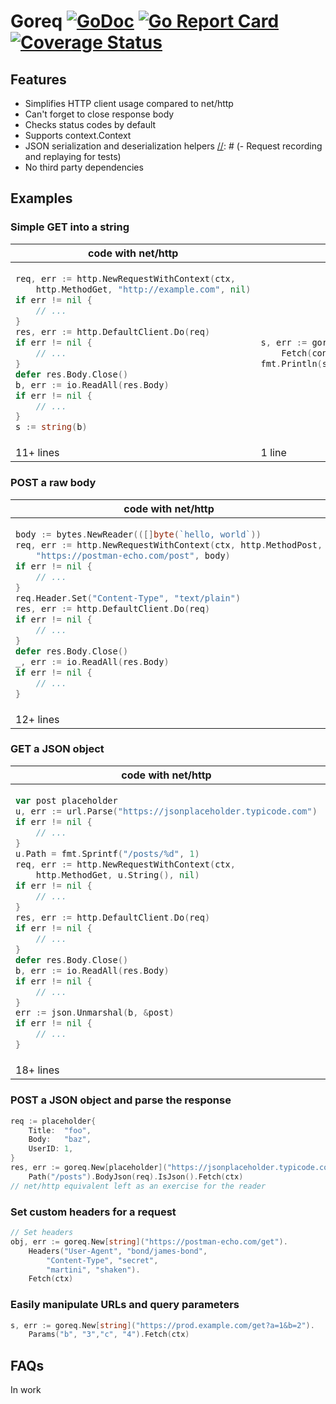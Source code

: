 # Goreq [![GoDoc](https://godoc.org/github.com/SomniSom/goreq?status.svg)](https://godoc.org/github.com/SomniSom/goreq) [![Go Report Card](https://goreportcard.com/badge/github.com/SomniSom/goreq)](https://goreportcard.com/report/github.com/SomniSom/goreq) [![Coverage Status](https://coveralls.io/repos/github/SomniSom/goreq/badge.svg)](https://coveralls.io/github/SomniSom/goreq)

## Features

- Simplifies HTTP client usage compared to net/http
- Can't forget to close response body
- Checks status codes by default
- Supports context.Context
- JSON serialization and deserialization helpers
[//]: # (- Request recording and replaying for tests)
- No third party dependencies


## Examples
### Simple GET into a string

<table>
<thead>
<tr>
<th><strong>code with net/http</strong></th>
<th><strong>code with requests</strong></th>
</tr>
</thead>
<tbody>
<tr>
<td>

```go
req, err := http.NewRequestWithContext(ctx,
	http.MethodGet, "http://example.com", nil)
if err != nil {
	// ...
}
res, err := http.DefaultClient.Do(req)
if err != nil {
	// ...
}
defer res.Body.Close()
b, err := io.ReadAll(res.Body)
if err != nil {
	// ...
}
s := string(b)
```
</td>
<td>

```go
s, err := goreq.New[string]("http://example.com").
	Fetch(context.Backgroun())
fmt.Println(s)
```

</td>
</tr>
<tr><td>11+ lines</td><td>1 line</td></tr>
</tbody>
</table>


### POST a raw body

<table>
<thead>
<tr>
<th><strong>code with net/http</strong></th>
<th><strong>code with requests</strong></th>
</tr>
</thead>
<tbody>
<tr>
<td>

```go
body := bytes.NewReader(([]byte(`hello, world`))
req, err := http.NewRequestWithContext(ctx, http.MethodPost,
	"https://postman-echo.com/post", body)
if err != nil {
	// ...
}
req.Header.Set("Content-Type", "text/plain")
res, err := http.DefaultClient.Do(req)
if err != nil {
	// ...
}
defer res.Body.Close()
_, err := io.ReadAll(res.Body)
if err != nil {
	// ...
}
```

</td>
<td>

```go
s, err := goreq.New[string]("https://postman-echo.com/post").
	BodyRaw([]byte(`hello, world`)).
    Header("Content-Type", "text/plain").
	Fetch(ctx)
```

</td>
</tr>
<tr><td>12+ lines</td><td>4 lines</td></tr></tbody></table>

### GET a JSON object

<table>
<thead>
<tr>
<th><strong>code with net/http</strong></th>
<th><strong>code with requests</strong></th>
</tr>
</thead>
<tbody>
<tr>
<td>

```go
var post placeholder
u, err := url.Parse("https://jsonplaceholder.typicode.com")
if err != nil {
	// ...
}
u.Path = fmt.Sprintf("/posts/%d", 1)
req, err := http.NewRequestWithContext(ctx,
	http.MethodGet, u.String(), nil)
if err != nil {
	// ...
}
res, err := http.DefaultClient.Do(req)
if err != nil {
	// ...
}
defer res.Body.Close()
b, err := io.ReadAll(res.Body)
if err != nil {
	// ...
}
err := json.Unmarshal(b, &post)
if err != nil {
	// ...
}
```
</td><td>

```go
post, err := goreq.New[placeholder]("https://jsonplaceholder.typicode.com").IsJson().
	Path(fmt.Sprintf("/posts/%d", 1)).Fetch(ctx)
```

</td>
</tr>
<tr><td>18+ lines</td><td>2 lines</td></tr></tbody></table>

### POST a JSON object and parse the response

```go
req := placeholder{
	Title:  "foo",
	Body:   "baz",
	UserID: 1,
}
res, err := goreq.New[placeholder]("https://jsonplaceholder.typicode.com").
	Path("/posts").BodyJson(req).IsJson().Fetch(ctx)
// net/http equivalent left as an exercise for the reader
```

### Set custom headers for a request

```go
// Set headers
obj, err := goreq.New[string]("https://postman-echo.com/get").
	Headers("User-Agent", "bond/james-bond",
		"Content-Type", "secret",
		"martini", "shaken").
	Fetch(ctx)
```

### Easily manipulate URLs and query parameters

```go
s, err := goreq.New[string]("https://prod.example.com/get?a=1&b=2").
	Params("b", "3","c", "4").Fetch(ctx)
```

## FAQs
In work

[//]: # ([See wiki]&#40;https://github.com/earthboundkid/requests/wiki&#41; for more details.)
